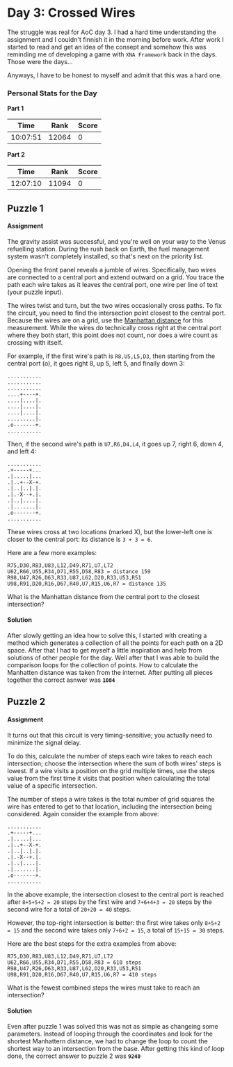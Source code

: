 # Day 3: Crossed Wires
The struggle was real for AoC day 3. I had a hard time understanding the assignment and I couldn't finnish it in the morning before work. After work I started to read and get an idea of the consept and somehow this was reminding me of developing a game with `XNA Framework` back in the days. Those were the days...

Anyways, I have to be honest to myself and admit that this was a hard one.

### Personal Stats for the Day
**Part 1**

 Time                  | Rank | Score 
-----------------------|------|-------
 10:07:51              | 12064 | 0     

**Part 2**

 Time                  | Rank | Score 
-----------------------|------|-------
 12:07:10              | 11094 | 0     

## Puzzle 1
#### Assignment
The gravity assist was successful, and you're well on your way to the Venus refuelling station. During the rush back on Earth, the fuel management system wasn't completely installed, so that's next on the priority list.

Opening the front panel reveals a jumble of wires. Specifically, two wires are connected to a central port and extend outward on a grid. You trace the path each wire takes as it leaves the central port, one wire per line of text (your puzzle input).

The wires twist and turn, but the two wires occasionally cross paths. To fix the circuit, you need to find the intersection point closest to the central port. Because the wires are on a grid, use the [Manhattan distance](https://en.wikipedia.org/wiki/Taxicab_geometry) for this measurement. While the wires do technically cross right at the central port where they both start, this point does not count, nor does a wire count as crossing with itself.

For example, if the first wire's path is `R8,U5,L5,D3`, then starting from the central port (o), it goes right 8, up 5, left 5, and finally down 3:

	...........
	...........
	...........
	....+----+.
	....|....|.
	....|....|.
	....|....|.
	.........|.
	.o-------+.
	...........

Then, if the second wire's path is `U7,R6,D4,L4`, it goes up 7, right 6, down 4, and left 4:

	...........
	.+-----+...
	.|.....|...
	.|..+--X-+.
	.|..|..|.|.
	.|.-X--+.|.
	.|..|....|.
	.|.......|.
	.o-------+.
	...........

These wires cross at two locations (marked X), but the lower-left one is closer to the central port: its distance is `3 + 3 = 6`.

Here are a few more examples:

    R75,D30,R83,U83,L12,D49,R71,U7,L72
    U62,R66,U55,R34,D71,R55,D58,R83 = distance 159
    R98,U47,R26,D63,R33,U87,L62,D20,R33,U53,R51
    U98,R91,D20,R16,D67,R40,U7,R15,U6,R7 = distance 135

What is the Manhattan distance from the central port to the closest intersection?

#### Solution
After slowly getting an idea how to solve this, I started with creating a method which generates a collection of all the points for each path on a 2D space. After that I had to get myself a little inspiration and help from solutions of other people for the day. Well after that I was able to build the comparison loops for the collection of points. How to calculate the Manhatten distance was taken from the internet. After putting all pieces together the correct asnwer was **`1084`**

## Puzzle 2
#### Assignment
It turns out that this circuit is very timing-sensitive; you actually need to minimize the signal delay.

To do this, calculate the number of steps each wire takes to reach each intersection; choose the intersection where the sum of both wires' steps is lowest. If a wire visits a position on the grid multiple times, use the steps value from the first time it visits that position when calculating the total value of a specific intersection.

The number of steps a wire takes is the total number of grid squares the wire has entered to get to that location, including the intersection being considered. Again consider the example from above:

	...........
	.+-----+...
	.|.....|...
	.|..+--X-+.
	.|..|..|.|.
	.|.-X--+.|.
	.|..|....|.
	.|.......|.
	.o-------+.
	...........

In the above example, the intersection closest to the central port is reached after `8+5+5+2 = 20` steps by the first wire and `7+6+4+3 = 20` steps by the second wire for a total of `20+20 = 40` steps.

However, the top-right intersection is better: the first wire takes only `8+5+2 = 15` and the second wire takes only `7+6+2 = 15`, a total of `15+15 = 30` steps.

Here are the best steps for the extra examples from above:

    R75,D30,R83,U83,L12,D49,R71,U7,L72
    U62,R66,U55,R34,D71,R55,D58,R83 = 610 steps
    R98,U47,R26,D63,R33,U87,L62,D20,R33,U53,R51
    U98,R91,D20,R16,D67,R40,U7,R15,U6,R7 = 410 steps

What is the fewest combined steps the wires must take to reach an intersection?

#### Solution
Even after puzzle 1 was solved this was not as simple as changeing some parameters. Instead of looping through the coordinates and look for the shortest Manhattern distance, we had to change the loop to count the shortest way to an intersection from the base. After getting this kind of loop done, the correct answer to puzzle 2 was **`9240`**
